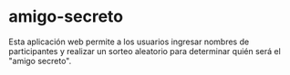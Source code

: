 # amigo-secreto
 Esta aplicación web permite a los usuarios ingresar nombres de participantes y realizar un sorteo aleatorio para determinar quién será el "amigo secreto".
